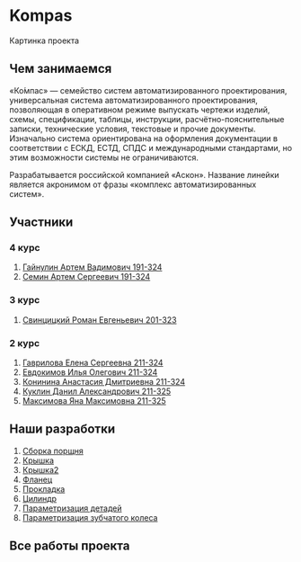 # Kompas <br>

Картинка проекта



## Чем занимаемся
«Ко́мпас» — семейство систем автоматизированного проектирования, универсальная система автоматизированного проектирования, позволяющая в оперативном режиме выпускать чертежи изделий, схемы, спецификации, таблицы, инструкции, расчётно-пояснительные записки, технические условия, текстовые и прочие документы. Изначально система ориентирована на оформления документации в соответствии с ЕСКД, ЕСТД, СПДС и международными стандартами, но этим возможности системы не ограничиваются.

Разрабатывается российской компанией «Аскон». Название линейки является акронимом от фразы «комплекс автоматизированных систем». 

## Участники

### 4 курс
1. [Гайнулин Артем Вадимович 191-324](https://github.com/Kompas-Mospolytech/Kompas-ingeneringSoft/blob/main/%D0%A3%D1%87%D0%B0%D1%81%D1%82%D0%BD%D0%B8%D0%BA%D0%B8/%D0%90.%D0%92.%20%D0%93%D0%B0%D0%B9%D0%BD%D1%83%D0%BB%D0%B8%D0%BD)
2. [Семин Артем Сергеевич 191-324](https://github.com/Kompas-Mospolytech/Kompas-ingeneringSoft/blob/main/%D0%A3%D1%87%D0%B0%D1%81%D1%82%D0%BD%D0%B8%D0%BA%D0%B8/%D0%90.%D0%A1.%20%D0%A1%D1%91%D0%BC%D0%B8%D0%BD)

### 3 курс
1. [Свинцицкий Роман Евгеньевич 201-323](https://github.com/Kompas-Mospolytech/Kompas-ingeneringSoft/blob/main/%D0%A3%D1%87%D0%B0%D1%81%D1%82%D0%BD%D0%B8%D0%BA%D0%B8/%D0%A0.%D0%95.%20%D0%A1%D0%B2%D0%B8%D0%BD%D1%86%D0%B8%D1%86%D0%BA%D0%B8%D0%B9)

### 2 курс
1. [Гаврилова Елена Сергеевна 211-324](https://github.com/Kompas-Mospolytech/Kompas-ingeneringSoft/tree/main/%D0%A3%D1%87%D0%B0%D1%81%D1%82%D0%BD%D0%B8%D0%BA%D0%B8/E.C.%20%D0%93%D0%B0%D0%B2%D1%80%D0%B8%D0%BB%D0%BE%D0%B2%D0%B0)
2. [Евдокимов Илья Олегович 211-324](https://github.com/Kompas-Mospolytech/Kompas-ingeneringSoft/tree/main/%D0%A3%D1%87%D0%B0%D1%81%D1%82%D0%BD%D0%B8%D0%BA%D0%B8/%D0%98.%D0%9E.%20%D0%95%D0%B2%D0%B4%D0%BE%D0%BA%D0%B8%D0%BC%D0%BE%D0%B2)
3. [Конинина Анастасия Дмитриевна 211-324](https://github.com/Kompas-Mospolytech/Kompas-ingeneringSoft/tree/main/%D0%A3%D1%87%D0%B0%D1%81%D1%82%D0%BD%D0%B8%D0%BA%D0%B8/%D0%90.%D0%94.%20%D0%9A%D0%BE%D0%BD%D0%B8%D0%BD%D0%B8%D0%BD%D0%B0)
4. [Куклин Данил Александрович 211-325](https://github.com/Kompas-Mospolytech/Kompas-ingeneringSoft/tree/main/%D0%A3%D1%87%D0%B0%D1%81%D1%82%D0%BD%D0%B8%D0%BA%D0%B8/%D0%94.%D0%90.%20%D0%9A%D1%83%D0%BA%D0%BB%D0%B8%D0%BD)
5. [Максимова Яна Максимовна 211-325](https://github.com/Kompas-Mospolytech/Kompas-ingeneringSoft/tree/main/%D0%A3%D1%87%D0%B0%D1%81%D1%82%D0%BD%D0%B8%D0%BA%D0%B8/%D0%AF.%D0%9C.%20%D0%9C%D0%B0%D0%BA%D1%81%D0%B8%D0%BC%D0%BE%D0%B2%D0%B0)


## Наши разработки
1. [Сборка порщня](https://github.com/Kompas-Mospolytech/Kompas-ingeneringSoft/tree/main/%D0%9C%D0%B0%D1%82%D0%B5%D1%80%D0%B8%D0%B0%D0%BB%D1%8B/%D0%A1%D0%B1%D0%BE%D1%80%D0%BA%D0%B0%20%D0%BF%D0%BE%D1%80%D1%88%D0%B5%D0%BD%D1%8C)
2. [Крышка](https://github.com/Kompas-Mospolytech/Kompas-ingeneringSoft/tree/main/%D0%9C%D0%B0%D1%82%D0%B5%D1%80%D0%B8%D0%B0%D0%BB%D1%8B/%D0%9A%D1%80%D1%8B%D1%88%D0%BA%D0%B0)
3. [Крышка2](https://github.com/Kompas-Mospolytech/Kompas-ingeneringSoft/tree/main/%D0%9C%D0%B0%D1%82%D0%B5%D1%80%D0%B8%D0%B0%D0%BB%D1%8B/%D0%9A%D1%80%D1%8B%D1%88%D0%BA%D0%B02)
4. [Фланец](https://github.com/Kompas-Mospolytech/Kompas-ingeneringSoft/tree/main/%D0%9C%D0%B0%D1%82%D0%B5%D1%80%D0%B8%D0%B0%D0%BB%D1%8B/%D0%A4%D0%BB%D0%B0%D0%BD%D0%B5%D1%86)
5. [Прокладка](https://github.com/Kompas-Mospolytech/Kompas-ingeneringSoft/tree/main/%D0%9C%D0%B0%D1%82%D0%B5%D1%80%D0%B8%D0%B0%D0%BB%D1%8B/%D0%9F%D1%80%D0%BE%D0%BA%D0%BB%D0%B0%D0%B4%D0%BA%D0%B0)
6. [Цилиндр](https://github.com/Kompas-Mospolytech/Kompas-ingeneringSoft/tree/main/%D0%9C%D0%B0%D1%82%D0%B5%D1%80%D0%B8%D0%B0%D0%BB%D1%8B/%D0%A6%D0%B8%D0%BB%D0%B8%D0%BD%D0%B4%D1%80)
7. [Параметризация детадей](https://github.com/Kompas-Mospolytech/Kompas-ingeneringSoft/tree/main/%D0%9C%D0%B0%D1%82%D0%B5%D1%80%D0%B8%D0%B0%D0%BB%D1%8B/%D0%9F%D0%B0%D1%80%D0%B0%D0%BC%D0%B5%D1%82%D1%80%D0%B8%D0%B7%D0%B0%D1%86%D0%B8%D1%8F%20%D0%B4%D0%B5%D1%82%D0%B0%D0%BB%D0%B5%D0%B9)
8. [Параметризация зубчатого колеса](https://github.com/Kompas-Mospolytech/Kompas-ingeneringSoft/tree/main/%D0%9C%D0%B0%D1%82%D0%B5%D1%80%D0%B8%D0%B0%D0%BB%D1%8B/%D0%9F%D0%B0%D1%80%D0%B0%D0%BC%D0%B5%D1%82%D1%80%D0%B8%D0%B7%D0%BE%D0%B2%D0%B0%D0%BD%D0%BD%D0%BE%D0%B5%20%D0%B7%D1%83%D0%B1%D1%87%D0%B0%D1%82%D0%BE%D0%B5%20%D0%BA%D0%BE%D0%BB%D0%B5%D1%81%D0%BE)

## Все работы проекта
